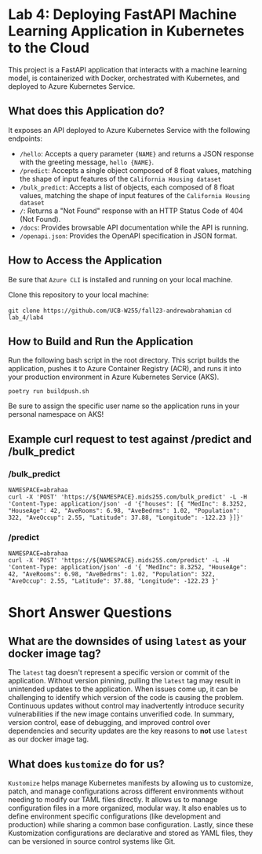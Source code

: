 # Lab 4: Deploying FastAPI Machine Learning Application in Kubernetes to the Cloud

This project is a FastAPI application that interacts with a machine learning model, is containerized with Docker, orchestrated with Kubernetes, and deployed to Azure Kubernetes Service. 

## What does this Application do?
It exposes an API deployed to Azure Kubernetes Service with the following endpoints:
- `/hello`: Accepts a query parameter `{NAME}` and returns a JSON response with the greeting message, `hello {NAME}`.
- `/predict`: Accepts a single object composed of 8 float values, matching the shape of input features of the `California Housing dataset`
- `/bulk_predict`: Accepts a list of objects, each composed of 8 float values, matching the shape of input features of the `California Housing dataset`
- `/`: Returns a "Not Found" response with an HTTP Status Code of 404 (Not Found).
- `/docs`: Provides browsable API documentation while the API is running.
- `/openapi.json`: Provides the OpenAPI specification in JSON format.

## How to Access the Application

Be sure that `Azure CLI` is installed and running on your local machine.

Clone this repository to your local machine:

```git clone https://github.com/UCB-W255/fall23-andrewabrahamian``` 
```cd lab_4/lab4```

## How to Build and Run the Application

Run the following bash script in the root directory. This script builds the application, pushes it to Azure Container Registry (ACR), and runs it into your production environment in Azure Kubernetes Service (AKS). 

```poetry run buildpush.sh```

Be sure to assign the specific user name so the application runs in your personal namespace on AKS!

## Example curl request to test against /predict and /bulk_predict

### /bulk_predict
```
NAMESPACE=abrahaa
curl -X 'POST' 'https://${NAMESPACE}.mids255.com/bulk_predict' -L -H 'Content-Type: application/json' -d '{"houses": [{ "MedInc": 8.3252, "HouseAge": 42, "AveRooms": 6.98, "AveBedrms": 1.02, "Population": 322, "AveOccup": 2.55, "Latitude": 37.88, "Longitude": -122.23 }]}'
```
### /predict
```
NAMESPACE=abrahaa
curl -X 'POST' 'https://${NAMESPACE}.mids255.com/predict' -L -H 'Content-Type: application/json' -d '{ "MedInc": 8.3252, "HouseAge": 42, "AveRooms": 6.98, "AveBedrms": 1.02, "Population": 322, "AveOccup": 2.55, "Latitude": 37.88, "Longitude": -122.23 }'
```

# Short Answer Questions
## What are the downsides of using `latest` as your docker image tag?
The `latest` tag doesn't represent a specific version or commit of the application. Without version pinning, pulling the `latest` tag may result in unintended updates to the application. When issues come up, it can be challenging to identify which version of the code is causing the problem. Continuous updates without control may inadvertently introduce security vulnerabilities if the new image contains unverified code. In summary, version control, ease of debugging, and improved control over dependencies and security updates are the key reasons to __not__ use `latest` as our docker image tag.

## What does `kustomize` do for us?
`Kustomize` helps manage Kubernetes manifests by allowing us to customize, patch, and manage configurations across different environments without needing to modify our TAML files directly. It allows us to manage configuration files in a more organized, modular way. It also enables us to define environment specific configurations (like development and production) while sharing a common base configuration. Lastly, since these Kustomization configurations are declarative and stored as YAML files, they can be versioned in source control systems like Git. 